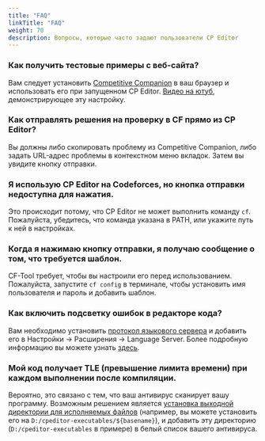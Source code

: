 ```yaml
---
title: "FAQ"
linkTitle: "FAQ"
weight: 70
description: Вопросы, которые часто задают пользователи CP Editor
---
```


### Как получить тестовые примеры с веб-сайта?

Вам следует установить [Competitive Companion](https://github.com/jmerle/competitive-companion) в ваш браузер и использовать его при запущенном CP Editor. [Видео на ютуб](https://youtu.be/IVx1rSqYz7c), демонстрирующее эту настройку.

### Как отправлять решения на проверку в CF прямо из CP Editor?

Вы должны либо скопировать проблему из Competitive Companion, либо задать URL-адрес проблемы в контекстном меню вкладок. Затем вы увидите кнопку отправки.

### Я использую CP Editor на Codeforces, но кнопка отправки недоступна для нажатия.

Это происходит потому, что CP Editor не может выполнить команду `cf`. Пожалуйста, убедитесь, что команда указана в PATH, или укажите путь к ней в настройках.

### Когда я нажимаю кнопку отправки, я получаю сообщение о том, что требуется шаблон.

CF-Tool требует, чтобы вы настроили его перед использованием. Пожалуйста, запустите `cf config` в терминале, чтобы установить имя пользователя и пароль и добавить шаблон.

### Как включить подсветку ошибок в редакторе кода?

Вам необходимо установить [протокол языкового сервера](https://microsoft.github.io/language-server-protocol/implementors/servers/) и добавить его в Настройки -> Расширения -> Language Server. Более подробную информацию вы можете узнать [здесь](../setup/\_index.ru.md#setup-language-server).

### Мой код получает TLE (превышение лимита времени) при каждом выполнении после компиляции.

Вероятно, это связано с тем, что ваш антивирус сканирует вашу программу. Возможным решением является [установка выходной директории для исполняемых файлов](../preferences/language/\_index.ru.md#c-executable-file-path) (например, вы можете установить его на `D:/cpeditor-executables/${basename}`), и добавить эту директорию (`D:/cpeditor-executables` в примере) в белый список вашего антивируса.
